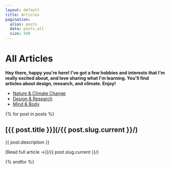 ```yaml
---
layout: default
title: Articles
pagination:
  alias: posts
  data: posts.all
  size: 500
---
```


# All Articles
**Hey there, happy you're here! I've got a few hobbies and interests that I'm really excited about, and love sharing what I'm learning. You'll find articles about design, research, and climate. Enjoy!**

- [Nature & Climate Change](/nature-and-climate-change/)
- [Design & Research](/design-and-research/)
- [Mind & Body](/mind-and-body/)

{% for post in posts %}
<div class="post">
  
## [{{ post.title }}](/{{ post.slug.current }}/)

{{ post.description }}

[Read full article &rarr;](/{{ post.slug.current }}/)

</div>

{% endfor %}

